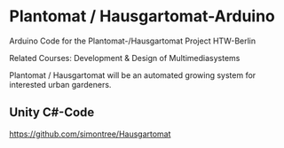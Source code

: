 # Plantomat / Hausgartomat-Arduino
Arduino Code for the Plantomat-/Hausgartomat Project HTW-Berlin

Related Courses: Development & Design of Multimediasystems

Plantomat / Hausgartomat will be an automated growing system for interested urban gardeners.

## Unity C#-Code
https://github.com/simontree/Hausgartomat
